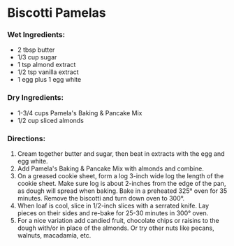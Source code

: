 # Biscotti Pamelas

### Wet Ingredients:
- 2 tbsp butter
- 1/3 cup sugar
- 1 tsp almond extract
- 1/2 tsp vanilla extract
- 1 egg plus 1 egg white

### Dry Ingredients:
- 1-3/4 cups Pamela's Baking & Pancake Mix
- 1/2 cup sliced almonds 

### Directions:
1. Cream together butter and sugar, then beat in extracts with the egg and egg white. 
2. Add Pamela's Baking & Pancake Mix with almonds and combine.
3. On a greased cookie sheet, form a log 3-inch wide log the length of the cookie sheet. Make sure log is about 2-inches from the edge of the pan, as dough will spread when baking. Bake in a preheated 325° oven for 35 minutes. Remove the biscotti and turn down oven to 300°.
4. When loaf is cool, slice in 1/2-inch slices with a serrated knife. Lay pieces on their sides and re-bake for 25-30 minutes in 300° oven.
5. For a nice variation add candied fruit, chocolate chips or raisins to the dough with/or in place of the almonds. Or try other nuts like pecans, walnuts, macadamia, etc. 
